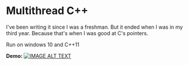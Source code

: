 # Multithread C++

I've been writing it since I was a freshman. But it ended when I was in my third year. Because that's when I was good at C's pointers.

Run on windows 10 and C++11

**Demo:** [![IMAGE ALT TEXT](https://media.giphy.com/media/h5XROB6vOqLM17rJbh/giphy.gif)](http://www.youtube.com/watch?v=pvzlI2Rv2AE "Multithread")
